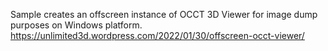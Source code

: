 Sample creates an offscreen instance of OCCT 3D Viewer for image dump purposes on Windows platform.<br>
https://unlimited3d.wordpress.com/2022/01/30/offscreen-occt-viewer/
